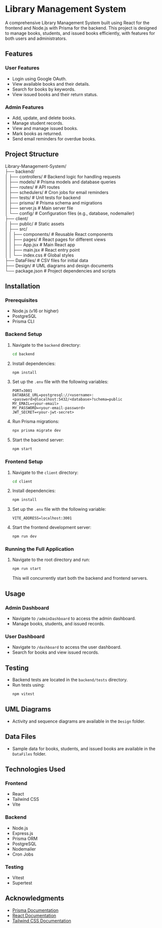 # Library Management System

A comprehensive Library Management System built using React for the frontend and Node.js with Prisma for the backend. This project is designed to manage books, students, and issued books efficiently, with features for both users and administrators.

## Features

### User Features
- Login using Google OAuth.
- View available books and their details.
- Search for books by keywords.
- View issued books and their return status.

### Admin Features
- Add, update, and delete books.
- Manage student records.
- View and manage issued books.
- Mark books as returned.
- Send email reminders for overdue books.

## Project Structure
Library-Management-System/  
├── backend/  
│   ├── controllers/       # Backend logic for handling requests  
│   ├── models/            # Prisma models and database queries  
│   ├── routes/            # API routes  
│   ├── schedulers/        # Cron jobs for email reminders  
│   ├── tests/             # Unit tests for backend  
│   ├── prisma/            # Prisma schema and migrations  
│   ├── server.js          # Main server file  
│   └── config/            # Configuration files (e.g., database, nodemailer)  
├── client/  
│   ├── public/            # Static assets  
│   ├── src/  
│   │   ├── components/    # Reusable React components  
│   │   ├── pages/         # React pages for different views  
│   │   ├── App.jsx        # Main React app  
│   │   ├── main.jsx       # React entry point  
│   │   └── index.css      # Global styles  
├── DataFiles/             # CSV files for initial data  
├── Design/                # UML diagrams and design documents  
└── package.json           # Project dependencies and scripts  

## Installation

### Prerequisites
- Node.js (v16 or higher)
- PostgreSQL
- Prisma CLI

### Backend Setup
1. Navigate to the `backend` directory:
   ```bash
   cd backend
   ```
2. Install dependencies:
   ```bash
   npm install
   ```
3. Set up the `.env` file with the following variables:
   ```env
   PORT=3001
   DATABASE_URL=postgresql://<username>:<password>@localhost:5432/<database>?schema=public
   MY_EMAIL=<your-email>
   MY_PASSWORD=<your-email-password>
   JWT_SECRET=<your-jwt-secret>
   ```
4. Run Prisma migrations:
   ```bash
   npx prisma migrate dev
   ```
5. Start the backend server:
   ```bash
   npm start
   ```

### Frontend Setup
1. Navigate to the `client` directory:
   ```bash
   cd client
   ```
2. Install dependencies:
   ```bash
   npm install
   ```
3. Set up the `.env` file with the following variable:
   ```env
   VITE_ADDRESS=localhost:3001
   ```
4. Start the frontend development server:
   ```bash
   npm run dev
   ```

### Running the Full Application
1. Navigate to the root directory and run:
   ```bash
   npm run start
   ```
   This will concurrently start both the backend and frontend servers.

## Usage

### Admin Dashboard
- Navigate to `/adminDashboard` to access the admin dashboard.
- Manage books, students, and issued records.

### User Dashboard
- Navigate to `/dashboard` to access the user dashboard.
- Search for books and view issued records.

## Testing
- Backend tests are located in the `backend/tests` directory.
- Run tests using:
   ```bash
   npm vitest
   ```

## UML Diagrams
- Activity and sequence diagrams are available in the `Design` folder.

## Data Files
- Sample data for books, students, and issued books are available in the `DataFiles` folder.

## Technologies Used

### Frontend
- React
- Tailwind CSS
- Vite

### Backend
- Node.js
- Express.js
- Prisma ORM
- PostgreSQL
- Nodemailer
- Cron Jobs

### Testing
- Vitest
- Supertest

## Acknowledgments
- [Prisma Documentation](https://www.prisma.io/docs)
- [React Documentation](https://reactjs.org/docs/getting-started.html)
- [Tailwind CSS Documentation](https://tailwindcss.com/docs)
